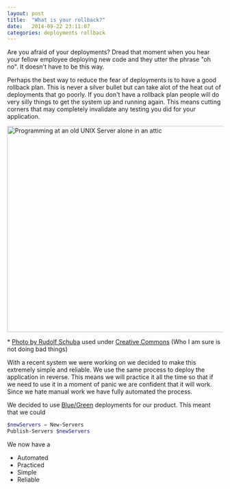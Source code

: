 ```yaml
---
layout: post
title:  "What is your rollback?"
date:   2014-09-22 23:11:07
categories: deployments rollback
---
```

Are you afraid of your deployments? Dread that moment when you hear your fellow
employee deploying new code and they utter the phrase "oh no". It doesn't have
to be this way.

Perhaps the best way to reduce the fear of deployments is to have a good
rollback plan. This is never a silver bullet but can take alot of the heat out
of deployments that go poorly. If you don't have a rollback plan people will do
very silly things to get the system up and running again. This means cutting
corners that may completely invalidate any testing you did for your
application.

<a href="https://www.flickr.com/photos/rudolf_schuba/153225000" style="display: inline" title="UNIX - Server Photo by Rudolf Schuba used under Creative Commons from Flickr">
	<img src="https://c1.staticflickr.com/1/44/153225000_698c62c38a_z.jpg?zz=1" width="640" height="480" alt="Programming at an old UNIX Server alone in an attic">
</a>

<p>
* <a href="https://www.flickr.com/photos/rudolf_schuba/153225000" style="display: inline" title="UNIX - Server used under Creative Commons from Flickr">Photo by Rudolf Schuba</a> used under <a href="https://creativecommons.org/licenses/by/2.0/">Creative Commons</a> (Who I am sure is not doing bad things)
</p>

With a recent system we were working on we decided to make this extremely
simple and reliable. We use the same process to deploy the application in
reverse. This means we will practice it all the time so that if we need to use
it in a moment of panic we are confident that it will work. Since we hate
manual work we have fully automated the process.

We decided to use [Blue/Green](http://martinfowler.com/bliki/BlueGreenDeployment.html)
deployments for our product. This meant that we could

```powershell
$newServers = New-Servers
Publish-Servers $newServers

```

We now have a

* Automated
* Practiced
* Simple
* Reliable
